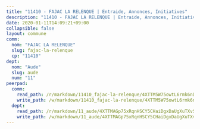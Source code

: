 ```yaml
---
title: "11410 - FAJAC LA RELENQUE | Entraide, Annonces, Initiatives"
description: "11410 - FAJAC LA RELENQUE | Entraide, Annonces, Initiatives"
date: 2020-01-11T14:09:21+09:00
collapsible: false
layout: commune
comm:
  nom: "FAJAC LA RELENQUE"
  slug: fajac-la-relenque
  cp: "11410"
dept:
  nom: "Aude"
  slug: aude
  num: "11"
peerpad:
  comm:
    read_path: /r/markdown/11410_fajac-la-relenque/4XTTM5W75owtL6rmk6nD2YqFz1vTmanA472MFw3SsFDv9mGcr
    write_path: /w/markdown/11410_fajac-la-relenque/4XTTM5W75owtL6rmk6nD2YqFz1vTmanA472MFw3SsFDv9mGcr-K3TgTigbzGHJuAw1J76JREkP4bewJUSATVP6iGLboZVRdNWAGMa521QNkvvZdNjudnNmYnU2LzLksAwbqNfEqd9GQfrQ8Qb35NzUxpgPKivuwHMW61eGRPmSdVnoi5TjW3vvWq9t
  dept:
    read_path: /r/markdown/11_aude/4XTTMAGp75xRqnHSCY5CHaiDgxDaUgXuTXvSZDHnY1JdjJiUk
    write_path: /w/markdown/11_aude/4XTTMAGp75xRqnHSCY5CHaiDgxDaUgXuTXvSZDHnY1JdjJiUk-K3TgUenjCPDfs1W21bst2JvrPDW324QBfMvPid11puzXxXGQEeNw9p4QtfnUhSn4LYSwR6UDBQmdr3wFq2CDRGqNz2QynSm58zgCpz2PKP6Y24UTpxW22MudfeZ339ZPKnHm6XTr
---
```


